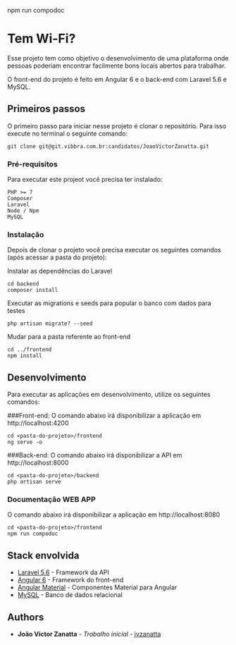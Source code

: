 
npm run compodoc


# Tem Wi-Fi?

Esse projeto tem como objetivo o desenvolvimento de uma plataforma onde pessoas poderiam encontrar facilmente bons locais abertos para trabalhar. 

O front-end do projeto é feito em Angular 6 e o back-end com Laravel 5.6 e MySQL.

## Primeiros passos

O primeiro passo para iniciar nesse projeto é clonar o repositório. Para isso execute no terminal o seguinte comando:
```
git clone git@git.vibbra.com.br:candidatos/JoaoVictorZanatta.git
```

### Pré-requisitos

Para executar este projeot você precisa ter instalado: 

```
PHP >= 7
Composer
Laravel
Node / Npm
MySQL
```

### Instalação

Depois de clonar o projeto você precisa executar os seguintes comandos (após acessar a pasta do projeto):

Instalar as dependências do Laravel
```
cd backend
composer install
```

Executar as migrations e seeds para popular o banco com dados para testes
```
php artisan migrate? --seed
```

Mudar para a pasta referente ao front-end
```
cd ../frontend
npm install
```

## Desenvolvimento

Para executar as aplicações em desenvolvimento, utilize os seguintes comandos:

###Front-end:
O comando abaixo irá disponibilizar a aplicação em http://localhost:4200

```
cd <pasta-do-projeto>/frontend
ng serve -o
```

###Back-end:
O comando abaixo irá disponibilizar a API em http://localhost:8000

```
cd <pasta-do-projeto>/backend
php artisan serve
```

### Documentação WEB APP

O comando abaixo irá disponibilizar a aplicação em http://localhost:8080
```
cd <pasta-do-projeto>/frontend
npm run compodoc
```


## Stack envolvida

* [Laravel 5.6](https://laravel.com) - Framework da API
* [Angular 6](https://angular.io) - Framework do front-end
* [Angular Material](https://material.angular.io) - Componentes Material para Angular
* [MySQL](https://www.mysql.com) - Banco de dados relacional


## Authors

* **João Victor Zanatta** - *Trabalho inicial* - [jvzanatta](https://github.com/jvzanatta)
